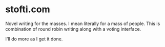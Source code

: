 stofti.com
==========
Novel writing for the masses.  I mean literally for a mass of people.  This is combination of round robin writing along 
with a voting interface.

I'll do more as I get it done.
